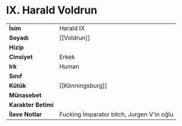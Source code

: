 # IX. Harald Voldrun  
|  |  |  
|---|---|  
| **İsim** | Harald IX|  
| **Soyadı** | [[Voldrun]]|  
| **Hizip** | |  
| **Cinsiyet** | Erkek|  
| **Irk** | Human|  
| **Sınıf** | |  
| **Kütük** | [[Könningsburg]]|  
| **Münasebet** | |  
| **Karakter Betimi** | |  
| **İlave Notlar** | Fucking İmparator bitch, Jurgen V'in oğlu|  
